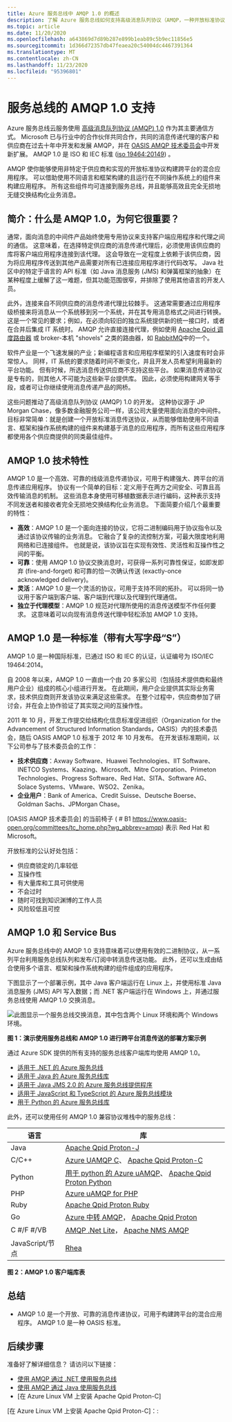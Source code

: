 ```yaml
---
title: Azure 服务总线中 AMQP 1.0 的概述
description: 了解 Azure 服务总线如何支持高级消息队列协议（AMQP，一种开放标准协议）。
ms.topic: article
ms.date: 11/20/2020
ms.openlocfilehash: a643869d7d89b287e899b1eab89c5b9ec11856e5
ms.sourcegitcommit: 1d366d72357db47feaea20c54004dc4467391364
ms.translationtype: MT
ms.contentlocale: zh-CN
ms.lasthandoff: 11/23/2020
ms.locfileid: "95396801"
---
```

# <a name="amqp-10-support-in-service-bus"></a>服务总线的 AMQP 1.0 支持
Azure 服务总线云服务使用 [高级消息队列协议 (AMQP) 1.0](http://docs.oasis-open.org/amqp/core/v1.0/amqp-core-overview-v1.0.html) 作为其主要通信方式。 Microsoft 已与行业中的合作伙伴共同合作，共同的消息传递代理的客户和供应商在过去十年中开发和发展 AMQP，并在 [OASIS AMQP 技术委员会](https://www.oasis-open.org/committees/tc_home.php?wg_abbrev=amqp)中开发新扩展。 AMQP 1.0 是 ISO 和 IEC 标准 ([iso 19464:20149](https://www.iso.org/standard/64955.html)) 。 

AMQP 使你能够使用非特定于供应商和实现的开放标准协议构建跨平台的混合应用程序。 可以借助使用不同语言和框架构建的且运行在不同操作系统上的组件来构建应用程序。 所有这些组件均可连接到服务总线，并且能够高效且完全无损地无缝交换结构化业务消息。

## <a name="introduction-what-is-amqp-10-and-why-is-it-important"></a>简介：什么是 AMQP 1.0，为何它很重要？
通常，面向消息的中间件产品始终使用专用协议来支持客户端应用程序和代理之间的通信。 这意味着，在选择特定供应商的消息传递代理后，必须使用该供应商的库将客户端应用程序连接到该代理。 这会导致在一定程度上依赖于该供应商，因为将应用程序传送到其他产品需要对所有已连接应用程序进行代码改写。 Java 社区中的特定于语言的 API 标准（如 Java 消息服务 (JMS) 和弹簧框架的抽象）在某种程度上缓解了这一难题，但其功能范围很窄，并排除了使用其他语言的开发人员。

此外，连接来自不同供应商的消息传递代理比较棘手。 这通常需要通过应用程序级桥接来将消息从一个系统移到另一个系统，并在其专用消息格式之间进行转换。 这是一个常见的要求；例如，在必须向较旧的独立系统提供新的统一接口时，或者在合并后集成 IT 系统时。 AMQP 允许直接连接代理，例如使用 [Apache Qpid 调度路由器](https://qpid.apache.org/components/dispatch-router/index.html) 或 broker-本机 "shovels" 之类的路由器，如 [RabbitMQ](service-bus-integrate-with-rabbitmq.md)中的一个。

软件产业是一个飞速发展的产业；新编程语言和应用程序框架的引入速度有时会非常惊人。 同样，IT 系统的要求随着时间不断变化，并且开发人员希望利用最新的平台功能。 但有时候，所选消息传送供应商不支持这些平台。 如果消息传递协议是专有的，则其他人不可能为这些新平台提供库。 因此，必须使用构建网关等手段，或者可让你继续使用消息传递产品的网桥。

这些问题推动了高级消息队列协议 (AMQP) 1.0 的开发。 这种协议源于 JP Morgan Chase，像多数金融服务公司一样，该公司大量使用面向消息的中间件。 目标非常简单：就是创建一个开放标准消息传送协议，从而能够借助使用不同语言、框架和操作系统构建的组件来构建基于消息的应用程序，而所有这些应用程序都使用各个供应商提供的同类最佳组件。

## <a name="amqp-10-technical-features"></a>AMQP 1.0 技术特性
AMQP 1.0 是一个高效、可靠的线级消息传递协议，可用于构建强大、跨平台的消息传递应用程序。 协议有一个简单的目标：定义用于在两方之间安全、可靠且高效传输消息的机制。 这些消息本身使用可移植数据表示进行编码，这种表示支持不同发送者和接收者完全无损地交换结构化业务消息。 下面简要介绍几个最重要的特性：

* **高效**：AMQP 1.0 是一个面向连接的协议，它将二进制编码用于协议指令以及通过该协议传输的业务消息。 它融合了复杂的流控制方案，可最大限度地利用网络和已连接组件。 也就是说，该协议旨在实现有效性、灵活性和互操作性之间的平衡。
* **可靠**：使用 AMQP 1.0 协议交换消息时，可获得一系列可靠性保证，如即发即弃 (fire-and-forget) 和可靠的恰一次确认传送 (exactly-once acknowledged delivery)。
* **灵活**：AMQP 1.0 是一个灵活的协议，可用于支持不同的拓扑。 可以将同一协议用于客户端到客户端、客户端到代理以及代理到代理通信。
* **独立于代理模型**：AMQP 1.0 规范对代理所使用的消息传送模型不作任何要求。 这意味着可以向现有消息传送代理中轻松添加 AMQP 1.0 支持。

## <a name="amqp-10-is-a-standard-with-a-capital-s"></a>AMQP 1.0 是一种标准（带有大写字母“S”）
AMQP 1.0 是一种国际标准，已通过 ISO 和 IEC 的认证，认证编号为 ISO/IEC 19464:2014。

自 2008 年以来，AMQP 1.0 一直由一个由 20 多家公司（包括技术提供商和最终用户企业）组成的核心小组进行开发。 在此期间，用户企业提供其实际业务需求，技术供应商则开发该协议来满足这些需求。 在整个过程中，供应商参加了研讨会，并在会上协作验证了其实现之间的互操作性。

2011 年 10 月，开发工作提交给结构化信息标准促进组织（Organization for the Advancement of Structured Information Standards，OASIS）内的技术委员会，随后 OASIS AMQP 1.0 标准于 2012 年 10 月发布。 在开发该标准期间，以下公司参与了技术委员会的工作：

* **技术供应商**：Axway Software、Huawei Technologies、IIT Software、INETCO Systems、Kaazing、Microsoft、Mitre Corporation、Primeton Technologies、Progress Software、Red Hat、SITA、Software AG、Solace Systems、VMware、WSO2、Zenika。
* **企业用户**：Bank of America、Credit Suisse、Deutsche Boerse、Goldman Sachs、JPMorgan Chase。

[OASIS AMQP 技术委员会] 的当前椅子 ( # B1 https://www.oasis-open.org/committees/tc_home.php?wg_abbrev=amqp) 表示 Red Hat 和 Microsoft。

开放标准的公认好处包括：

* 供应商锁定的几率较低
* 互操作性
* 有大量库和工具可供使用
* 不会过时
* 随时可找到知识渊博的工作人员
* 风险较低且可控

## <a name="amqp-10-and-service-bus"></a>AMQP 1.0 和 Service Bus
Azure 服务总线中的 AMQP 1.0 支持意味着可以使用有效的二进制协议，从一系列平台利用服务总线队列和发布/订阅中转消息传送功能。 此外，还可以生成由结合使用多个语言、框架和操作系统构建的组件组成的应用程序。

下图显示了一个部署示例，其中 Java 客户端运行在 Linux 上，并使用标准 Java 消息服务 (JMS) API 写入数据；而 .NET 客户端运行在 Windows 上，并通过服务总线使用 AMQP 1.0 交换消息。

![此图显示一个服务总线交换消息，其中包含两个 Linux 环境和两个 Windows 环境。][0]

**图 1：演示使用服务总线和 AMQP 1.0 进行跨平台消息传送的部署方案示例**

通过 Azure SDK 提供的所有支持的服务总线客户端库均使用 AMQP 1.0。

- [适用于 .NET 的 Azure 服务总线](https://docs.microsoft.com/dotnet/api/overview/azure/service-bus?view=azure-dotnet&preserve-view=true)
- [适用于 Java 的 Azure 服务总线库](https://docs.microsoft.com/java/api/overview/azure/servicebus?view=azure-java-stable&preserve-view=true)
- [适用于 Java JMS 2.0 的 Azure 服务总线提供程序](how-to-use-java-message-service-20.md)
- [适用于 JavaScript 和 TypeScript 的 Azure 服务总线模块](https://docs.microsoft.com/javascript/api/overview/azure/service-bus?view=azure-node-latest&preserve-view=true)
- [用于 Python 的 Azure 服务总线库](https://docs.microsoft.com/python/api/overview/azure/servicebus?view=azure-python&preserve-view=true)

此外，还可以使用任何 AMQP 1.0 兼容协议堆栈中的服务总线：

| 语言 | 库 |
| --- | --- |
| Java | [Apache Qpid Proton-J](https://qpid.apache.org/proton/index.html) |
| C/C++ |[Azure UAMQP C](https://github.com/azure/azure-uamqp-c/)、 [Apache Qpid Proton-C](https://qpid.apache.org/proton/index.html) |
| Python |[用于 python 的 Azure uAMQP](https://github.com/azure/azure-uamqp-python/)、 [Apache Qpid Proton Python](https://qpid.apache.org/releases/qpid-proton-0.32.0/proton/python/docs/overview.html) |
| PHP | [Azure uAMQP for PHP](https://github.com/vsouz4/azure-uamqp-php/) |
| Ruby | [Apache Qpid Proton Ruby](https://github.com/apache/qpid-proton/tree/master/ruby) |
| Go | [Azure 中转 AMQP](https://github.com/Azure/go-amqp)， [Apache Qpid Proton](https://github.com/apache/qpid-proton/tree/master/go/examples)
| C #/F #/VB | [AMQP .Net Lite](https://github.com/Azure/amqpnetlite)， [Apache NMS AMQP](https://github.com/apache/activemq-nms-amqp)|
| JavaScript/节点 | [Rhea](https://github.com/grs/rhea) |

**图 2：AMQP 1.0 客户端库表**

## <a name="summary"></a>总结
* AMQP 1.0 是一个开放、可靠的消息传递协议，可用于构建跨平台的混合应用程序。 AMQP 1.0 是一种 OASIS 标准。

## <a name="next-steps"></a>后续步骤
准备好了解详细信息？ 请访问以下链接：

* [使用 AMQP 通过 .NET 使用服务总线]
* [使用 AMQP 通过 Java 使用服务总线]
* [在 Azure Linux VM 上安装 Apache Qpid Proton-C]

[0]: ./media/service-bus-amqp-overview/service-bus-amqp-1.png
[使用 AMQP 通过 .NET 使用服务总线]: service-bus-amqp-dotnet.md
[使用 AMQP 通过 Java 使用服务总线]: ./service-bus-java-how-to-use-jms-api-amqp.md
[在 Azure Linux VM 上安装 Apache Qpid Proton-C]：: 
